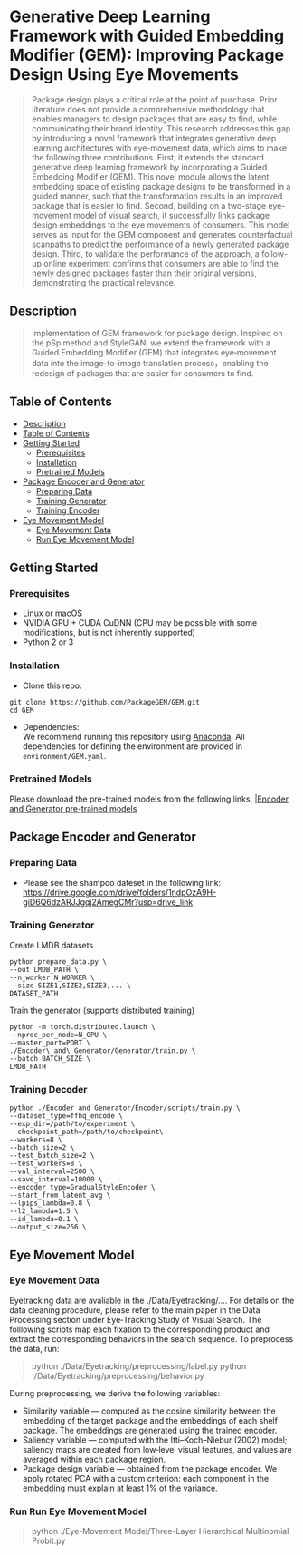 # Generative Deep Learning Framework with Guided Embedding Modifier (GEM): Improving Package Design Using Eye Movements

> Package design plays a critical role at the point of purchase. Prior literature does not provide a comprehensive methodology that enables managers to design packages that are easy to find, while communicating their brand identity. This research addresses this gap by introducing a novel framework that integrates generative deep learning architectures with eye-movement data, which aims to make the following three contributions. First, it extends the standard generative deep learning framework by incorporating a Guided Embedding Modifier (GEM). This novel module allows the latent embedding space of existing package designs to be transformed in a guided manner, such that the transformation results in an improved package that is easier to find. Second, building on a two-stage eye-movement model of visual search, it successfully links package design embeddings to the eye movements of consumers. This model serves as input for the GEM component and generates counterfactual scanpaths to predict the performance of a newly generated package design. Third, to validate the performance of the approach, a follow-up online experiment confirms that consumers are able to find the newly designed packages faster than their original versions, demonstrating the practical relevance.



## Description   
> Implementation of GEM framework for package design. Inspired on the pSp method and StyleGAN, we extend the framework with a Guided Embedding Modifier (GEM) that integrates eye‑movement data into the image-to-image translation process，enabling the redesign of packages that are easier for consumers to find.

## Table of Contents
  * [Description](#description)
  * [Table of Contents](#table-of-contents)
  * [Getting Started](#getting-started)
    + [Prerequisites](#prerequisites)
    + [Installation](#installation)
    + [Pretrained Models](#pretrained-models)
  * [Package Encoder and Generator](#package-encoder-andgenerator)
    + [Preparing Data](#preparing-data)
    + [Training Generator](#training-generator)
    + [Training Encoder](#training-encoder)
  * [Eye Movement Model](#eye-movement-model)
    + [Eye Movement Data](#eye-movement-data)
    + [Run Eye Movement Model](#run-eye-movement-model)


## Getting Started
### Prerequisites
- Linux or macOS
- NVIDIA GPU + CUDA CuDNN (CPU may be possible with some modifications, but is not inherently supported)
- Python 2 or 3

### Installation
- Clone this repo:
``` 
git clone https://github.com/PackageGEM/GEM.git
cd GEM
```
- Dependencies:  
We recommend running this repository using [Anaconda](https://docs.anaconda.com/anaconda/install/). 
All dependencies for defining the environment are provided in `environment/GEM.yaml`.
 

### Pretrained Models
Please download the pre-trained models from the following links.
|[Encoder and Generator pre-trained models](https://drive.google.com/drive/folders/1lmRSSdJes-N-fGo5ZdKG35TP8HUA7pBs?usp=drive_link) 

## Package Encoder and Generator
### Preparing Data
- Please see the shampoo dateset in the following link: https://drive.google.com/drive/folders/1ndpOzA9H-giD6Q6dzARJJgqj2AmegCMr?usp=drive_link


### Training Generator
Create LMDB datasets
```
python prepare_data.py \
--out LMDB_PATH \
--n_worker N_WORKER \
--size SIZE1,SIZE2,SIZE3,... \
DATASET_PATH
```

Train the generator (supports distributed training)
```
python -m torch.distributed.launch \
--nproc_per_node=N_GPU \
--master_port=PORT \
./Encoder\ and\ Generator/Generator/train.py \
--batch BATCH_SIZE \
LMDB_PATH
```


### Training Decoder
```
python ./Encoder and Generator/Encoder/scripts/train.py \
--dataset_type=ffhq_encode \
--exp_dir=/path/to/experiment \
--checkpoint_path=/path/to/checkpoint\
--workers=8 \
--batch_size=2 \
--test_batch_size=2 \
--test_workers=8 \
--val_interval=2500 \
--save_interval=10000 \
--encoder_type=GradualStyleEncoder \
--start_from_latent_avg \
--lpips_lambda=0.8 \
--l2_lambda=1.5 \
--id_lambda=0.1 \
--output_size=256 \
```

## Eye Movement Model
### Eye Movement Data
Eyetracking data are avaliable in the ./Data/Eyetracking/.... For details on the data cleaning procedure, please refer to the main paper in the Data Processing section under Eye‑Tracking Study of Visual Search. The folllowing scripts map each fixation to the corresponding product and extract the corresponding behaviors in the search sequence.
To preprocess the data, run:
> python ./Data/Eyetracking/preprocessing/label.py
> python ./Data/Eyetracking/preprocessing/behavior.py

During preprocessing, we derive the following variables:
- Similarity variable — computed as the cosine similarity between the embedding of the target package and the embeddings of each shelf package. The embeddings are generated using the trained encoder.
- Saliency variable — computed with the Itti–Koch–Niebur (2002) model; saliency maps are created from low‑level visual features, and values are averaged within each package region.
- Package design variable — obtained from the package encoder. We apply rotated PCA with a custom criterion: each component in the embedding must explain at least 1% of the variance.

### Run Run Eye Movement Model
> python ./Eye-Movement Model/Three-Layer Hierarchical Multinomial Probit.py

 